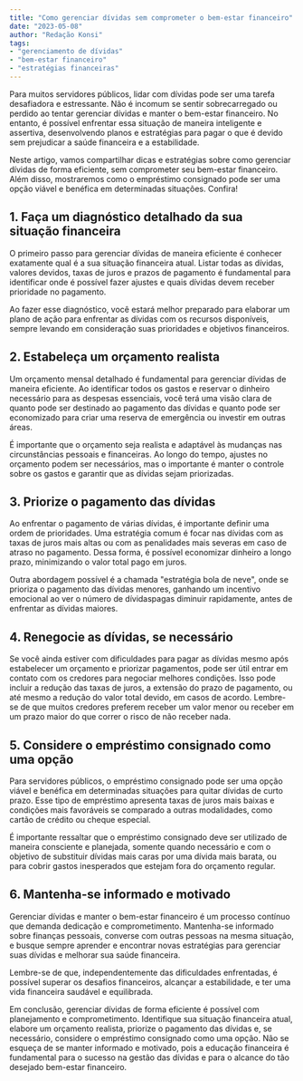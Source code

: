 ```yaml
---
title: "Como gerenciar dívidas sem comprometer o bem-estar financeiro"
date: "2023-05-08"
author: "Redação Konsi"
tags:
- "gerenciamento de dívidas"
- "bem-estar financeiro"
- "estratégias financeiras"
---
```


Para muitos servidores públicos, lidar com dívidas pode ser uma tarefa desafiadora e estressante. Não é incomum se sentir sobrecarregado ou perdido ao tentar gerenciar dívidas e manter o bem-estar financeiro. No entanto, é possível enfrentar essa situação de maneira inteligente e assertiva, desenvolvendo planos e estratégias para pagar o que é devido sem prejudicar a saúde financeira e a estabilidade.

Neste artigo, vamos compartilhar dicas e estratégias sobre como gerenciar dívidas de forma eficiente, sem comprometer seu bem-estar financeiro. Além disso, mostraremos como o empréstimo consignado pode ser uma opção viável e benéfica em determinadas situações. Confira!

## 1. Faça um diagnóstico detalhado da sua situação financeira

O primeiro passo para gerenciar dívidas de maneira eficiente é conhecer exatamente qual é a sua situação financeira atual. Listar todas as dívidas, valores devidos, taxas de juros e prazos de pagamento é fundamental para identificar onde é possível fazer ajustes e quais dívidas devem receber prioridade no pagamento.

Ao fazer esse diagnóstico, você estará melhor preparado para elaborar um plano de ação para enfrentar as dívidas com os recursos disponíveis, sempre levando em consideração suas prioridades e objetivos financeiros.

## 2. Estabeleça um orçamento realista

Um orçamento mensal detalhado é fundamental para gerenciar dívidas de maneira eficiente. Ao identificar todos os gastos e reservar o dinheiro necessário para as despesas essenciais, você terá uma visão clara de quanto pode ser destinado ao pagamento das dívidas e quanto pode ser economizado para criar uma reserva de emergência ou investir em outras áreas.

É importante que o orçamento seja realista e adaptável às mudanças nas circunstâncias pessoais e financeiras. Ao longo do tempo, ajustes no orçamento podem ser necessários, mas o importante é manter o controle sobre os gastos e garantir que as dívidas sejam priorizadas.

## 3. Priorize o pagamento das dívidas

Ao enfrentar o pagamento de várias dívidas, é importante definir uma ordem de prioridades. Uma estratégia comum é focar nas dívidas com as taxas de juros mais altas ou com as penalidades mais severas em caso de atraso no pagamento. Dessa forma, é possível economizar dinheiro a longo prazo, minimizando o valor total pago em juros.

Outra abordagem possível é a chamada "estratégia bola de neve", onde se prioriza o pagamento das dívidas menores, ganhando um incentivo emocional ao ver o número de dívidaspagas diminuir rapidamente, antes de enfrentar as dívidas maiores.

## 4. Renegocie as dívidas, se necessário

Se você ainda estiver com dificuldades para pagar as dívidas mesmo após estabelecer um orçamento e priorizar pagamentos, pode ser útil entrar em contato com os credores para negociar melhores condições. Isso pode incluir a redução das taxas de juros, a extensão do prazo de pagamento, ou até mesmo a redução do valor total devido, em casos de acordo. Lembre-se de que muitos credores preferem receber um valor menor ou receber em um prazo maior do que correr o risco de não receber nada.

## 5. Considere o empréstimo consignado como uma opção

Para servidores públicos, o empréstimo consignado pode ser uma opção viável e benéfica em determinadas situações para quitar dívidas de curto prazo. Esse tipo de empréstimo apresenta taxas de juros mais baixas e condições mais favoráveis se comparado a outras modalidades, como cartão de crédito ou cheque especial.

É importante ressaltar que o empréstimo consignado deve ser utilizado de maneira consciente e planejada, somente quando necessário e com o objetivo de substituir dívidas mais caras por uma dívida mais barata, ou para cobrir gastos inesperados que estejam fora do orçamento regular.

## 6. Mantenha-se informado e motivado

Gerenciar dívidas e manter o bem-estar financeiro é um processo contínuo que demanda dedicação e comprometimento. Mantenha-se informado sobre finanças pessoais, converse com outras pessoas na mesma situação, e busque sempre aprender e encontrar novas estratégias para gerenciar suas dívidas e melhorar sua saúde financeira.

Lembre-se de que, independentemente das dificuldades enfrentadas, é possível superar os desafios financeiros, alcançar a estabilidade, e ter uma vida financeira saudável e equilibrada.

Em conclusão, gerenciar dívidas de forma eficiente é possível com planejamento e comprometimento. Identifique sua situação financeira atual, elabore um orçamento realista, priorize o pagamento das dívidas e, se necessário, considere o empréstimo consignado como uma opção. Não se esqueça de se manter informado e motivado, pois a educação financeira é fundamental para o sucesso na gestão das dívidas e para o alcance do tão desejado bem-estar financeiro.